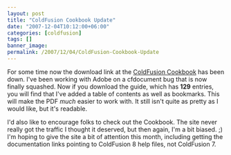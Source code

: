 ```yaml
---
layout: post
title: "ColdFusion Cookbook Update"
date: "2007-12-04T10:12:00+06:00"
categories: [coldfusion]
tags: []
banner_image: 
permalink: /2007/12/04/ColdFusion-Cookbook-Update
---
```


For some time now the download link at the <a href="http://www.coldfusioncookbook.com">ColdFusion Cookbook</a> has been down. I've been working with Adobe on a cfdocument bug that is now finally squashed. Now if you download the guide, which has <b>129</b> entries, you will find that I've added a table of contents as well as bookmarks. This will make the PDF <i>much</i> easier to work with. It still isn't quite as pretty as I would like, but it's readable.

I'd also like to encourage folks to check out the Cookbook. The site never really got the traffic I thought it deserved, but then again, I'm a bit biased. ;) I'm hoping to give the site a bit of attention this month, including getting the documentation links pointing to ColdFusion 8 help files, not ColdFusion 7.